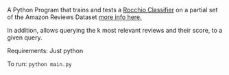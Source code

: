 A Python Program that trains and tests a [Rocchio Classifier](https://en.wikipedia.org/wiki/Rocchio_algorithm)
 on a partial set of the Amazon Reviews Dataset [more info here.](Text_Analysis/Amazon_Reviews_Sentiment_Analysis/dataset/readme.txt)
 
 In addition, allows querying the k most relevant reviews and their score, to a given query.

Requirements:
Just python

To run:
``python main.py``